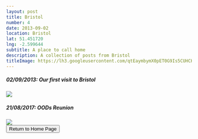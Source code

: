 ```yaml
---
layout: post
title: Bristol
number: 4
date: 2013-09-02
location: Bristol
lat: 51.451720
lng: -2.599644
subtitle: A place to call home
description: A collection of posts from Bristol 
titleImage: https://lh3.googleusercontent.com/qtEaymbymX0pET0G9Is5CUHCHt5nvMDaMHd39wfsWaFoChbT8q2GWsdKBkzXif86TbhmvK35YsBcwFk864ZGvprdx1vumfR4ftAfbrnZ5Vlt5KDAuyQR5dNP3o4gr4F6LcjM6C62eLg=w2400
---
```


<h5>02/09/2013: Our first visit to Bristol</h5>
<a target="_blank" href="https://adventuresofthetravellingtwins.com/subposts/Bristol2013"><img src="https://lh3.googleusercontent.com/_jHEdEdg0nW7sO0A7214bPQvgNkYKQ2jH2ad1WWoTrwU98t71tMubIFv6UikYMWE4uK7VRdbPCTGuP-IcAN7UikFtYdAi2wQJ36F-5pM-fLC5kzoVOiru8Fy9Q_nSYu6PMnSQ4mH-H0=w2400" class="image3"></a>

<h5>21/08/2017: OODs Reunion</h5>
<a target="_blank" href="https://adventuresofthetravellingtwins.com/subposts/BristolOODsReunion2017"><img src="https://adventuresofthetravellingtwins.com/Photos/2017-08-21-Bristol/cover-min.JPG" class="image3"></a>

<div class="wrapper">
  <input type="button" class="button" value="Return to Home Page" onclick="self.close()">
</div>
